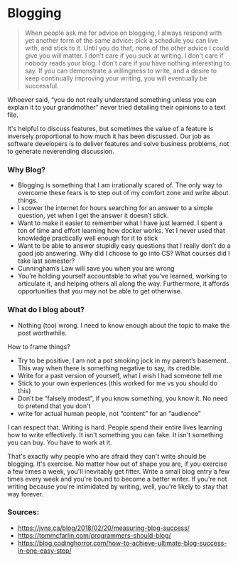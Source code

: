 # Blogging

> When people ask me for advice on blogging, I always respond with yet another form of the same advice: pick a schedule you can live with, and stick to it. Until you do that, none of the other advice I could give you will matter. I don't care if you suck at writing. I don't care if nobody reads your blog. I don't care if you have nothing interesting to say. If you can demonstrate a willingness to write, and a desire to keep continually improving your writing, you will eventually be successful.

Whoever said, “you do not really understand something unless you can explain it to your grandmother” never tried detailing their opinions to a text file.

It's helpful to discuss features, but sometimes the value of a feature is inversely proportional to how much it has been discussed. Our job as software developers is to deliver features and solve business problems, not to generate neverending discussion.

### Why Blog?

-   Blogging is something that I am irrationally scared of. The only way to overcome these fears is to step out of my comfort zone and write about things.
-   I scower the internet for hours searching for an answer to a simple question, yet when I get the answer it doesn’t stick.
-   Want to make it easier to remember what I have just learned. I spent a ton of time and effort learning how docker works. Yet I never used that knowledge practically well enough for it to stick
-   Want to be able to answer stupidly easy questions that I really don’t do a good job answering. Why did I choose to go into CS? What courses did I take last semester?
-   Cunningham’s Law will save you when you are wrong
-   You’re holding yourself accountable to what you’ve learned, working to articulate it, and helping others all along the way. Furthermore, it affords opportunities that you may not be able to get otherwise.

### What do I blog about?

-   Nothing (too) wrong. I need to know enough about the topic to make the post worthwhile.

How to frame things?

-   Try to be positive, I am not a pot smoking jock in my parent’s basement. This way when there is something negative to say, its credible.
-   Write for a past version of yourself, what I wish I had someone tell me
-   Stick to your own experiences (this worked for me vs you should do this)
-   Don’t be “falsely modest”, if you know something, you know it. No need to pretend that you don't
-   write for actual human people, not “content” for an “audience”

I can respect that. Writing is hard. People spend their entire lives learning how to write effectively. It isn't something you can fake. It isn't something you can buy. You have to work at it.

That's exactly why people who are afraid they can't write should be blogging. It's exercise. No matter how out of shape you are, if you exercise a few times a week, you'll inevitably get fitter. Write a small blog entry a few times every week and you're bound to become a better writer. If you're not writing because you're intimidated by writing, well, you're likely to stay that way forever.

### Sources:

-   <https://jvns.ca/blog/2018/02/20/measuring-blog-success/>
-   <https://tommcfarlin.com/programmers-should-blog/>
-   <https://blog.codinghorror.com/how-to-achieve-ultimate-blog-success-in-one-easy-step/>

